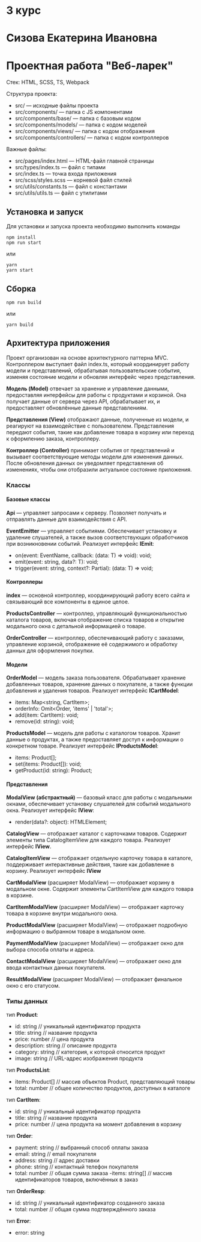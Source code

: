 # 3 курс
# Сизова Екатерина Ивановна
# Проектная работа "Веб-ларек"

Стек: HTML, SCSS, TS, Webpack

Структура проекта:
- src/ — исходные файлы проекта
- src/components/ — папка с JS компонентами
- src/components/base/ — папка с базовым кодом
- src/components/models/ — папка с кодом моделей
- src/components/views/ — папка с кодом отображения
- src/components/controllers/ — папка с кодом контроллеров

Важные файлы:
- src/pages/index.html — HTML-файл главной страницы
- src/types/index.ts — файл с типами
- src/index.ts — точка входа приложения
- src/scss/styles.scss — корневой файл стилей
- src/utils/constants.ts — файл с константами
- src/utils/utils.ts — файл с утилитами

## Установка и запуск
Для установки и запуска проекта необходимо выполнить команды

```
npm install
npm run start
```

или

```
yarn
yarn start
```
## Сборка

```
npm run build
```

или

```
yarn build
```

## Архитектура приложения

Проект организован на основе архитектурного паттерна MVC. Контроллером выступает файл index.ts, который координирует работу модели и представлений, обрабатывая пользовательские события, изменяя состояние модели и обновляя интерфейс через представления.

**Модель (Model)** отвечает за хранение и управление данными, предоставляя интерфейсы для работы с продуктами и корзиной. Она получает данные от сервера через API, обрабатывает их, и предоставляет обновлённые данные представлениям.

**Представления (View)** отображают данные, полученные из модели, и реагируют на взаимодействие с пользователем. Представления передают события, такие как добавление товара в корзину или переход к оформлению заказа, контроллеру.

**Контроллер (Controller)** принимает события от представлений и вызывает соответствующие методы модели для изменения данных. После обновления данных он уведомляет представления об изменениях, чтобы они отобразили актуальное состояние приложения.

### Классы

#### Базовые классы

**Api** — управляет запросами к серверу. Позволяет получать и отправлять данные для взаимодействия с API.

**EventEmitter** — управляет событиями. Обеспечивает установку и удаление слушателей, а также вызов соответствующих обработчиков при возникновении событий.
Реализует интерфейс **IEmit**:
- on<T extends object>(event: EventName, callback: (data: T) => void): void;
- emit<T extends object>(event: string, data?: T): void;
- trigger<T extends object>(event: string, context?: Partial<T>): (data: T) => void;

#### Контроллеры

**index** — основной контроллер, координирующий работу всего сайта и связывающий все компоненты в единое целое.

**ProductsController** — контроллер, управляющий функциональностью каталога товаров, включая отображение списка товаров и открытие модального окна с детальной информацией о товаре.

**OrderController** — контроллер, обеспечивающий работу с заказами, управление корзиной, отображение её содержимого и обработку данных для оформления покупки.

#### Модели 

**OrderModel** — модель заказа пользователя. Обрабатывает хранение добавленных товаров, хранение данных о покупателе, а также функции добавления и удаления товаров.
Реализует интерфейс **ICartModel**:
- items: Map<string, CartItem>;
- orderInfo: Omit<Order, 'items' | 'total'>;
- add(item: CartItem): void;    
- remove(id: string): void;

**ProductsModel** — модель для работы с каталогом товаров. Хранит данные о продуктах, а также предоставляет доступ к информации о конкретном товаре.
Реализует интерфейс **IProductsModel**:
- items: Product[];
- set(items: Product[]): void;    
- getProduct(id: string): Product;

#### Представления 

**ModalView (абстрактный)** — базовый класс для работы с модальными окнами, обеспечивает установку слушателей для событий модального окна.
Реализует интерфейс **IView**:
- render(data?: object): HTMLElement;

**CatalogView** — отображает каталог с карточками товаров. Содержит элементы типа CatalogItemView для каждого товара. Реализует интерфейс **IView**.

**CatalogItemView** — отображает отдельную карточку товара в каталоге, поддерживает интерактивные действия, такие как добавление в корзину. Реализует интерфейс **IView**

**CartModalView** (расширяет ModalView) — отображает корзину в модальном окне. Содержит элементы CartItemView для каждого товара в корзине.

**CartItemModalView** (расширяет ModalView) — отображает карточку товара в корзине внутри модального окна.

**ProductModalView** (расширяет ModalView) — отображает подробную информацию о выбранном товаре в модальном окне.

**PaymentModalView** (расширяет ModalView) — отображает окно для выбора способа оплаты и адреса.

**ContactModalView** (расширяет ModalView) — отображает окно для ввода контактных данных покупателя.

**ResultModalView** (расширяет ModalView) — отображает финальное окно с его статусом.

### Типы данных

тип **Product**:
- id: string // уникальный идентификатор продукта
- title: string // название продукта
- price: number // цена продукта
- description: string // описание продукта
- category: string // категория, к которой относится продукт
- image: string // URL-адрес изображения продукта

тип **ProductsList**:
- items: Product[] // массив объектов Product, представляющий товары
- total: number // общее количество продуктов, доступных в каталоге

тип **CartItem**:
- id: string // уникальный идентификатор продукта
- title: string // название продукта
- price: number // цена продукта на момент добавления в корзину

тип **Order**:
- payment: string // выбранный способ оплаты заказа
- email: string // email покупателя
- address: string // адрес доставки
- phone: string // контактный телефон покупателя
- total: number // общая сумма заказа
-items: string[] // массив идентификаторов товаров, включённых в заказ

тип **OrderResp**:
- id: string // уникальный идентификатор созданного заказа
- total: number // общая сумма подтверждённого заказа

тип **Error**:
- error: string